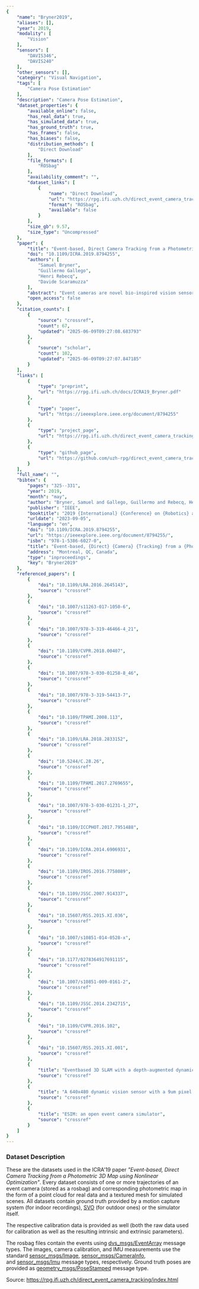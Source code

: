 ```yaml
---
{
    "name": "Bryner2019",
    "aliases": [],
    "year": 2019,
    "modality": [
        "Vision"
    ],
    "sensors": [
        "DAVIS346",
        "DAVIS240"
    ],
    "other_sensors": [],
    "category": "Visual Navigation",
    "tags": [
        "Camera Pose Estimation"
    ],
    "description": "Camera Pose Estimation",
    "dataset_properties": {
        "available_online": false,
        "has_real_data": true,
        "has_simulated_data": true,
        "has_ground_truth": true,
        "has_frames": false,
        "has_biases": false,
        "distribution_methods": [
            "Direct Download"
        ],
        "file_formats": [
            "ROSbag"
        ],
        "availability_comment": "",
        "dataset_links": [
            {
                "name": "Direct Download",
                "url": "https://rpg.ifi.uzh.ch/direct_event_camera_tracking/index.html",
                "format": "ROSbag",
                "available": false
            }
        ],
        "size_gb": 9.57,
        "size_type": "Uncompressed"
    },
    "paper": {
        "title": "Event-based, Direct Camera Tracking from a Photometric 3D Map using Nonlinear Optimization",
        "doi": "10.1109/ICRA.2019.8794255",
        "authors": [
            "Samuel Bryner",
            "Guillermo Gallego",
            "Henri Rebecq",
            "Davide Scaramuzza"
        ],
        "abstract": "Event cameras are novel bio-inspired vision sensors that output pixel-level intensity changes, called \u201cevents\u201d, instead of traditional video images. These asynchronous sensors naturally respond to motion in the scene with very low latency (in the order of microseconds) and have a very high dynamic range. These features, along with a very low power consumption, make event cameras an ideal sensor for fast robot localization and wearable applications, such as AR/VR and gaming. Considering these applications, we present a method to track the 6-DOF pose of an event camera in a known environment, which we contemplate to be described by a photometric 3D map (i.e., intensity plus depth information) built via classic dense 3D reconstruction algorithms. Our approach uses the raw events, directly, without intermediate features, within a maximumlikelihood framework to estimate the camera motion that best explains the events via a generative model. We successfully evaluate the method using both simulated and real data, and show improved results over the state of the art. We release the datasets to the public to foster reproducibility and research in this topic.",
        "open_access": false
    },
    "citation_counts": [
        {
            "source": "crossref",
            "count": 67,
            "updated": "2025-06-09T09:27:08.683793"
        },
        {
            "source": "scholar",
            "count": 102,
            "updated": "2025-06-09T09:27:07.847185"
        }
    ],
    "links": [
        {
            "type": "preprint",
            "url": "https://rpg.ifi.uzh.ch/docs/ICRA19_Bryner.pdf"
        },
        {
            "type": "paper",
            "url": "https://ieeexplore.ieee.org/document/8794255"
        },
        {
            "type": "project_page",
            "url": "https://rpg.ifi.uzh.ch/direct_event_camera_tracking/index.html"
        },
        {
            "type": "github_page",
            "url": "https://github.com/uzh-rpg/direct_event_camera_tracker"
        }
    ],
    "full_name": "",
    "bibtex": {
        "pages": "325--331",
        "year": 2019,
        "month": "may",
        "author": "Bryner, Samuel and Gallego, Guillermo and Rebecq, Henri and Scaramuzza, Davide",
        "publisher": "IEEE",
        "booktitle": "2019 {International} {Conference} on {Robotics} and {Automation} ({ICRA})",
        "urldate": "2023-09-05",
        "language": "en",
        "doi": "10.1109/ICRA.2019.8794255",
        "url": "https://ieeexplore.ieee.org/document/8794255/",
        "isbn": "978-1-5386-6027-0",
        "title": "Event-based, {Direct} {Camera} {Tracking} from a {Photometric} {3D} {Map} using {Nonlinear} {Optimization}",
        "address": "Montreal, QC, Canada",
        "type": "inproceedings",
        "key": "Bryner2019"
    },
    "referenced_papers": [
        {
            "doi": "10.1109/LRA.2016.2645143",
            "source": "crossref"
        },
        {
            "doi": "10.1007/s11263-017-1050-6",
            "source": "crossref"
        },
        {
            "doi": "10.1007/978-3-319-46466-4_21",
            "source": "crossref"
        },
        {
            "doi": "10.1109/CVPR.2018.00407",
            "source": "crossref"
        },
        {
            "doi": "10.1007/978-3-030-01258-8_46",
            "source": "crossref"
        },
        {
            "doi": "10.1007/978-3-319-54413-7",
            "source": "crossref"
        },
        {
            "doi": "10.1109/TPAMI.2008.113",
            "source": "crossref"
        },
        {
            "doi": "10.1109/LRA.2018.2833152",
            "source": "crossref"
        },
        {
            "doi": "10.5244/C.28.26",
            "source": "crossref"
        },
        {
            "doi": "10.1109/TPAMI.2017.2769655",
            "source": "crossref"
        },
        {
            "doi": "10.1007/978-3-030-01231-1_27",
            "source": "crossref"
        },
        {
            "doi": "10.1109/ICCPHOT.2017.7951488",
            "source": "crossref"
        },
        {
            "doi": "10.1109/ICRA.2014.6906931",
            "source": "crossref"
        },
        {
            "doi": "10.1109/IROS.2016.7758089",
            "source": "crossref"
        },
        {
            "doi": "10.1109/JSSC.2007.914337",
            "source": "crossref"
        },
        {
            "doi": "10.15607/RSS.2015.XI.036",
            "source": "crossref"
        },
        {
            "doi": "10.1007/s10851-014-0528-x",
            "source": "crossref"
        },
        {
            "doi": "10.1177/0278364917691115",
            "source": "crossref"
        },
        {
            "doi": "10.1007/s10851-009-0161-2",
            "source": "crossref"
        },
        {
            "doi": "10.1109/JSSC.2014.2342715",
            "source": "crossref"
        },
        {
            "doi": "10.1109/CVPR.2016.102",
            "source": "crossref"
        },
        {
            "doi": "10.15607/RSS.2015.XI.001",
            "source": "crossref"
        },
        {
            "title": "Eventbased 3D SLAM with a depth-augmented dynamic vision sensor",
            "source": "crossref"
        },
        {
            "title": "A 640x480 dynamic vision sensor with a 9um pixel and 300Meps address-event representation",
            "source": "crossref"
        },
        {
            "title": "ESIM: an open event camera simulator",
            "source": "crossref"
        }
    ]
}
---
```


### Dataset Description

These are the datasets used in the ICRA'19 paper _"Event-based, Direct Camera Tracking from a Photometric 3D Map using Nonlinear Optimization"_. Every dataset consists of one or more trajectories of an event camera (stored as a rosbag) and corresponding photometric map in the form of a point cloud for real data and a textured mesh for simulated scenes. All datasets contain ground truth provided by a motion capture system (for indoor recordings), [SVO](https://rpg.ifi.uzh.ch/svo2.html) (for outdoor ones) or the simulator itself.

The respective calibration data is provided as well (both the raw data used for calibration as well as the resulting intrinsic and extrinsic parameters).

The rosbag files contain the events using [dvs_msgs/EventArray](https://github.com/uzh-rpg/rpg_dvs_ros/blob/master/dvs_msgs/msg/EventArray.msg) message types. The images, camera calibration, and IMU measurements use the standard [sensor_msgs/Image](http://docs.ros.org/api/sensor_msgs/html/msg/Image.html), [sensor_msgs/CameraInfo](http://docs.ros.org/api/sensor_msgs/html/msg/CameraInfo.html), and [sensor_msgs/Imu](http://docs.ros.org/api/sensor_msgs/html/msg/Imu.html) message types, respectively. Ground truth poses are provided as [geometry_msgs/PoseStamped](http://docs.ros.org/api/geometry_msgs/html/msg/PoseStamped.html) message type.

Source: https://rpg.ifi.uzh.ch/direct_event_camera_tracking/index.html
